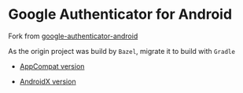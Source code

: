 # Google Authenticator for Android


Fork from [google-authenticator-android](https://github.com/google/google-authenticator-android)

As the origin project was build by `Bazel`, migrate it to build with `Gradle`

* [AppCompat version](https://github.com/crazygit/google-authenticator-android/tree/appCompat)

* [AndroidX version](https://github.com/crazygit/google-authenticator-android/tree/AndroidX)
